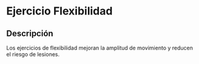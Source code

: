 # Ejercicio Flexibilidad

## Descripción
Los ejercicios de flexibilidad mejoran la amplitud de movimiento y reducen el riesgo de lesiones.